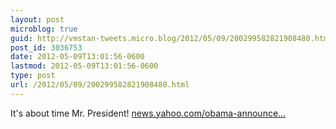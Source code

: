 ```yaml
---
layout: post
microblog: true
guid: http://vmstan-tweets.micro.blog/2012/05/09/200299582821908480.html
post_id: 3036753
date: 2012-05-09T13:01:56-0600
lastmod: 2012-05-09T13:01:56-0600
type: post
url: /2012/05/09/200299582821908480.html
---
```

It's about time Mr. President! <a href="http://news.yahoo.com/obama-announces-his-support-for-same-sex-marriage.html">news.yahoo.com/obama-announce…</a>
